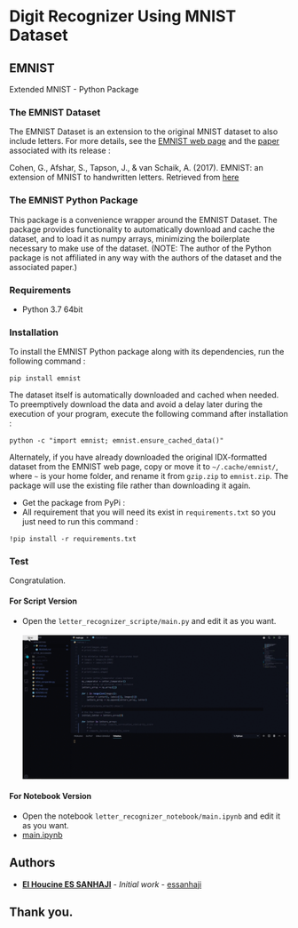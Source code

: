 # Digit Recognizer Using MNIST Dataset




## EMNIST
Extended MNIST - Python Package



### The EMNIST Dataset
The EMNIST Dataset is an extension to the original MNIST dataset to also include letters. For more details, see the [EMNIST web page](https://www.nist.gov/itl/products-and-services/emnist-dataset) and the [paper](https://arxiv.org/abs/1702.05373) associated with its release :<br>

Cohen, G., Afshar, S., Tapson, J., & van Schaik, A. (2017). EMNIST: an extension of MNIST to handwritten letters. Retrieved from [here](http://arxiv.org/abs/1702.05373)




### The EMNIST Python Package
This package is a convenience wrapper around the EMNIST Dataset. The package provides functionality to automatically download and cache the dataset, and to load it as numpy arrays, minimizing the boilerplate necessary to make use of the dataset. (NOTE: The author of the Python package is not affiliated in any way with the authors of the dataset and the associated paper.)



### Requirements
- Python 3.7 64bit



### Installation
To install the EMNIST Python package along with its dependencies, run the following command :<br>
```
pip install emnist
```

The dataset itself is automatically downloaded and cached when needed. To preemptively download the data and avoid a delay later during the execution of your program, execute the following command after installation :<br>
```
python -c "import emnist; emnist.ensure_cached_data()"
```

Alternately, if you have already downloaded the original IDX-formatted dataset from the EMNIST web page, copy or move it to ```~/.cache/emnist/```, where ```~``` is your home folder, and rename it from ```gzip.zip``` to ```emnist.zip```. The package will use the existing file rather than downloading it again.<br>

- Get the package from PyPi :
- All requirement that you will need its exist in ``requirements.txt`` so you just need to run this command :

```
!pip install -r requirements.txt
```


### Test
Congratulation.

#### For Script Version
- Open the ```letter_recognizer_scripte/main.py``` and edit it as you want.<br><br>
![demo](letter_recognizer_scripte/demo.gif)

#### For Notebook Version
- Open the notebook ```letter_recognizer_notebook/main.ipynb``` and edit it as you want.<br/>
- [main.ipynb](letter_recognizer_notebook/main.ipynb)



## Authors
* **[El Houcine ES SANHAJI](https://essanhaji.github.io)** - *Initial work* - [essanhaji](https://github.com/essanhaji)




## Thank you.
